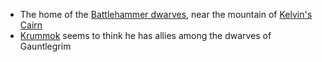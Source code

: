 - The home of the [Battlehammer dwarves](/pages/battlehammer-dwarf-clan), near the mountain of [Kelvin's Cairn](/pages/kelvins-cairn)
- [Krummok](/pages/krummok) seems to think he has allies among the dwarves of Gauntlegrim


